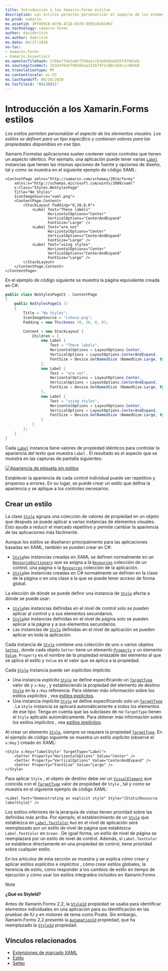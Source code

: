 ```yaml
---
title: Introducción a los Xamarin.Forms estilos
description: Los estilos permiten personalizar el aspecto de los elementos visuales. Los estilos se definen para un tipo específico y contienen valores para las propiedades disponibles en ese tipo.
ms.prod: xamarin
ms.assetid: 3FF899C0-6CFB-4C1D-837D-9E9E10181967
ms.technology: xamarin-forms
author: davidbritch
ms.author: dabritch
ms.date: 04/27/2016
no-loc:
- Xamarin.Forms
- Xamarin.Essentials
ms.openlocfilehash: 5766af7da3a0cf550a2ccb3a926dad25fd7962eb
ms.sourcegitcommit: 32d2476a5f9016baa231b7471c88c1d4ccc08eb8
ms.translationtype: MT
ms.contentlocale: es-ES
ms.lasthandoff: 06/18/2020
ms.locfileid: "84138831"
---
```

# <a name="introduction-to-xamarinforms-styles"></a>Introducción a los Xamarin.Forms estilos

_Los estilos permiten personalizar el aspecto de los elementos visuales. Los estilos se definen para un tipo específico y contienen valores para las propiedades disponibles en ese tipo._

Xamarin.Formslas aplicaciones suelen contener varios controles que tienen un aspecto idéntico. Por ejemplo, una aplicación puede tener varias [`Label`](xref:Xamarin.Forms.Label) instancias que tienen las mismas opciones de fuente y opciones de diseño, tal y como se muestra en el siguiente ejemplo de código XAML:

```xaml
<ContentPage xmlns="http://xamarin.com/schemas/2014/forms"
    xmlns:x="http://schemas.microsoft.com/winfx/2009/xaml"
    x:Class="Styles.NoStylesPage"
    Title="No Styles"
    IconImageSource="xaml.png">
    <ContentPage.Content>
        <StackLayout Padding="0,20,0,0">
            <Label Text="These labels"
                   HorizontalOptions="Center"
                   VerticalOptions="CenterAndExpand"
                   FontSize="Large" />
            <Label Text="are not"
                   HorizontalOptions="Center"
                   VerticalOptions="CenterAndExpand"
                   FontSize="Large" />
            <Label Text="using styles"
                   HorizontalOptions="Center"
                   VerticalOptions="CenterAndExpand"
                   FontSize="Large" />
        </StackLayout>
    </ContentPage.Content>
</ContentPage>
```

En el ejemplo de código siguiente se muestra la página equivalente creada en C#:

```csharp
public class NoStylesPageCS : ContentPage
{
    public NoStylesPageCS ()
    {
        Title = "No Styles";
        IconImageSource = "csharp.png";
        Padding = new Thickness (0, 20, 0, 0);

        Content = new StackLayout {
            Children = {
                new Label {
                    Text = "These labels",
                    HorizontalOptions = LayoutOptions.Center,
                    VerticalOptions = LayoutOptions.CenterAndExpand,
                    FontSize = Device.GetNamedSize (NamedSize.Large, typeof(Label))
                },
                new Label {
                    Text = "are not",
                    HorizontalOptions = LayoutOptions.Center,
                    VerticalOptions = LayoutOptions.CenterAndExpand,
                    FontSize = Device.GetNamedSize (NamedSize.Large, typeof(Label))
                },
                new Label {
                    Text = "using styles",
                    HorizontalOptions = LayoutOptions.Center,
                    VerticalOptions = LayoutOptions.CenterAndExpand,
                    FontSize = Device.GetNamedSize (NamedSize.Large, typeof(Label))
                }
            }
        };
    }
}
```

Cada [`Label`](xref:Xamarin.Forms.Label) instancia tiene valores de propiedad idénticos para controlar la apariencia del texto que muestra `Label` . El resultado es el aspecto que se muestra en las capturas de pantalla siguientes:

[![Apariencia de etiqueta sin estilos](introduction-images/no-styles.png)](introduction-images/no-styles-large.png#lightbox)

Establecer la apariencia de cada control individual puede ser repetitivo y propenso a errores. En su lugar, se puede crear un estilo que defina la apariencia y se aplique a los controles necesarios.

## <a name="create-a-style"></a>Crear un estilo

La clase [`Style`](xref:Xamarin.Forms.Style) agrupa una colección de valores de propiedad en un objeto que después se puede aplicar a varias instancias de elementos visuales. Esto ayuda a reducir el marcado repetitivo y permite cambiar la apariencia de las aplicaciones más fácilmente.

Aunque los estilos se diseñaron principalmente para las aplicaciones basadas en XAML, también se pueden crear en C#:

- [`Style`](xref:Xamarin.Forms.Style)las instancias creadas en XAML se definen normalmente en un [`ResourceDictionary`](xref:Xamarin.Forms.ResourceDictionary) que se asigna a la [`Resources`](xref:Xamarin.Forms.VisualElement.Resources) colección de un control, una página o la [`Resources`](xref:Xamarin.Forms.Application.Resources) colección de la aplicación.
- [`Style`](xref:Xamarin.Forms.Style)las instancias creadas en C# normalmente se definen en la clase de la página o en una clase a la que se puede tener acceso de forma global.

La elección de dónde se puede definir una instancia de [`Style`](xref:Xamarin.Forms.Style) afecta a dónde se puede usar:

- [`Style`](xref:Xamarin.Forms.Style)las instancias definidas en el nivel de control solo se pueden aplicar al control y a sus elementos secundarios.
- [`Style`](xref:Xamarin.Forms.Style)las instancias definidas en el nivel de página solo se pueden aplicar a la página y a sus elementos secundarios.
- Las instancias de [`Style`](xref:Xamarin.Forms.Style) definidas en el nivel de aplicación se pueden aplicar en toda la aplicación.

Cada instancia de [`Style`](xref:Xamarin.Forms.Style) contiene una colección de uno o varios objetos [`Setter`](xref:Xamarin.Forms.Setter), donde cada objeto `Setter` tiene un elemento [`Property`](xref:Xamarin.Forms.Setter.Property) y un elemento [`Value`](xref:Xamarin.Forms.Setter.Value). `Property` es el nombre de la propiedad enlazable del elemento al que se aplica el estilo y `Value` es el valor que se aplica a la propiedad.

Cada [`Style`](xref:Xamarin.Forms.Style) instancia puede ser *explícita*o *implícita*:

- Una instancia *explícita* [`Style`](xref:Xamarin.Forms.Style) se define especificando un [`TargetType`](xref:Xamarin.Forms.Style.TargetType) valor de y `x:Key` , y estableciendo la propiedad del elemento de destino [`Style`](xref:Xamarin.Forms.NavigableElement.Style) en la `x:Key` referencia. Para obtener más información sobre los estilos *explícitos* , vea [estilos explícitos](~/xamarin-forms/user-interface/styles/explicit.md).
- Una instancia *implícita* [`Style`](xref:Xamarin.Forms.Style) se define especificando solo un [`TargetType`](xref:Xamarin.Forms.Style.TargetType) . La `Style` instancia se aplicará automáticamente a todos los elementos de ese tipo. Tenga en cuenta que las subclases de no `TargetType` tienen el `Style` aplicado automáticamente. Para obtener más información sobre los estilos *implícitos* , vea [estilos implícitos](~/xamarin-forms/user-interface/styles/implicit.md).

Al crear un elemento [`Style`](xref:Xamarin.Forms.Style), siempre se requiere la propiedad [`TargetType`](xref:Xamarin.Forms.Style.TargetType). En el ejemplo de código siguiente se muestra un estilo *explícito* (observe el `x:Key` ) creado en XAML:

```xaml
<Style x:Key="labelStyle" TargetType="Label">
    <Setter Property="HorizontalOptions" Value="Center" />
    <Setter Property="VerticalOptions" Value="CenterAndExpand" />
    <Setter Property="FontSize" Value="Large" />
</Style>
```

Para aplicar `Style` , el objeto de destino debe ser un [`VisualElement`](xref:Xamarin.Forms.VisualElement) que coincida con el [`TargetType`](xref:Xamarin.Forms.Style.TargetType) valor de propiedad de `Style` , tal y como se muestra en el siguiente ejemplo de código XAML:

```xaml
<Label Text="Demonstrating an explicit style" Style="{StaticResource labelStyle}" />
```

Los estilos inferiores de la jerarquía de vistas tienen prioridad sobre las definidas más arriba. Por ejemplo, el establecimiento de un [`Style`](xref:Xamarin.Forms.Style) que establezca en [`Label.TextColor`](xref:Xamarin.Forms.Label.TextColor) `Red` en el nivel de aplicación será reemplazado por un estilo de nivel de página que establezca `Label.TextColor` en `Green` . De igual forma, un estilo de nivel de página se reemplazará por un estilo de nivel de control. Además, si `Label.TextColor` se establece directamente en una propiedad de control, tiene prioridad sobre cualquier estilo.

En los artículos de esta sección se muestra y se explica cómo crear y aplicar estilos *explícitos* e *implícitos* , cómo crear estilos globales, la herencia de estilo, cómo responder a los cambios de estilo en tiempo de ejecución y cómo usar los estilos integrados incluidos en Xamarin.Forms .

> [!NOTE]
> **¿Qué es StyleId?**
>
> Antes de Xamarin.Forms 2,2, la [`StyleId`](xref:Xamarin.Forms.Element.StyleId) propiedad se usaba para identificar elementos individuales en una aplicación para su identificación en las pruebas de IU y en motores de tema como Pixate. Sin embargo, Xamarin.Forms 2,2 presentó la [`AutomationId`](xref:Xamarin.Forms.Element.AutomationId) propiedad, que ha reemplazado la [`StyleId`](xref:Xamarin.Forms.Element.StyleId) propiedad.

## <a name="related-links"></a>Vínculos relacionados

- [Extensiones de marcado XAML](~/xamarin-forms/xaml/xaml-basics/xaml-markup-extensions.md)
- [Estilo](xref:Xamarin.Forms.Style)
- [Setter](xref:Xamarin.Forms.Setter)
